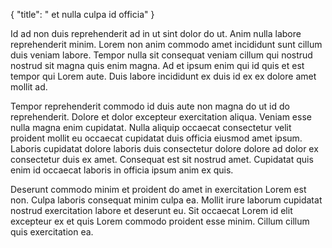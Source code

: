 {
  "title": " et nulla culpa id officia"
}

Id ad non duis reprehenderit ad in ut sint dolor do ut. Anim nulla labore reprehenderit minim. Lorem non anim commodo amet incididunt sunt cillum duis veniam labore. Tempor nulla sit consequat veniam cillum qui nostrud nostrud sit magna quis enim magna. Ad et ipsum enim qui id quis et est tempor qui Lorem aute. Duis labore incididunt ex duis id ex ex dolore amet mollit ad.

Tempor reprehenderit commodo id duis aute non magna do ut id do reprehenderit. Dolore et dolor excepteur exercitation aliqua. Veniam esse nulla magna enim cupidatat. Nulla aliquip occaecat consectetur velit proident mollit eu occaecat cupidatat duis officia eiusmod amet ipsum. Laboris cupidatat dolore laboris duis consectetur dolore dolore ad dolor ex consectetur duis ex amet. Consequat est sit nostrud amet. Cupidatat quis enim id occaecat laboris in officia ipsum anim ex quis.

Deserunt commodo minim et proident do amet in exercitation Lorem est non. Culpa laboris consequat minim culpa ea. Mollit irure laborum cupidatat nostrud exercitation labore et deserunt eu. Sit occaecat Lorem id elit excepteur ex et quis Lorem commodo proident esse minim. Cillum cillum quis exercitation ea.
